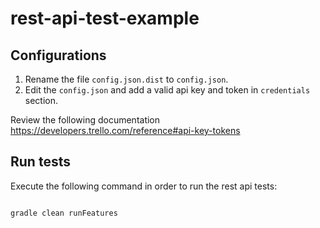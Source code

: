 # rest-api-test-example

## Configurations

1. Rename the file `config.json.dist` to `config.json`.
2. Edit the `config.json` and add a valid api key and token in `credentials` section.

Review the following documentation
https://developers.trello.com/reference#api-key-tokens

## Run tests
Execute the following command in order to run the rest api tests:

```sh

gradle clean runFeatures

```